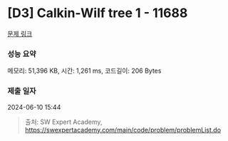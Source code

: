 # [D3] Calkin-Wilf tree 1 - 11688 

[문제 링크](https://swexpertacademy.com/main/code/problem/problemDetail.do?contestProbId=AXgZSOn6ApIDFASW) 

### 성능 요약

메모리: 51,396 KB, 시간: 1,261 ms, 코드길이: 206 Bytes

### 제출 일자

2024-06-10 15:44



> 출처: SW Expert Academy, https://swexpertacademy.com/main/code/problem/problemList.do